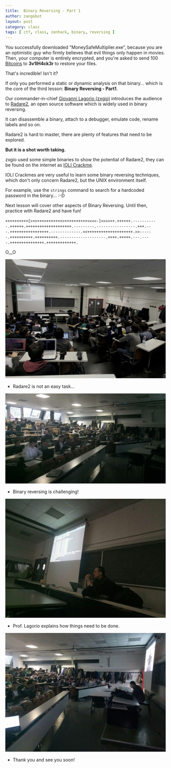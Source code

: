```yaml
---
title:  Binary Reversing - Part 1
author: zangobot
layout: post
category: class
tags: [ ctf, class, zenhack, binary, reversing ]
---
```


You successfully downloaded "MoneySafeMultiplier.exe", because you are an optimistic guy who firmly believes that evil things only happen in movies.
Then, your computer is entirely encrypted, and you're asked to send 100 [Bitcoins](https://bitcoin.org/it/) to **3v1lH4ck3r** to restore your files.

That's incredible! Isn't it?

If only you performed a static or dynamic analysis on that binary...  which is the core of the third lesson: **Binary Reversing - Part1**.

Our commander-in-chief [Giovanni Lagorio (zxgio)](https://csec.it/people/giovanni_lagorio/) introduces the audience to [Radare2](http://www.radare.org/r), an open source software which is widely used in binary reversing.

It can disassemble a binary, attach to a debugger, emulate code, rename labels and so on.

Radare2 is hard to master, there are plenty of features that need to be explored.

**But it is a shot worth taking.**

zxgio used some simple binaries to show the potential of Radare2, they can be found on the internet as [IOLI Crackme](https://github.com/Maijin/Workshop2015/tree/master/IOLI-crackme).

IOLI Crackmes are very useful to learn some binary reversing techniques, which don't only concern Radare2, but the UNIX environment itself.

For example, use the `strings` command to search for a hardcoded password in the binary... :-D

Next lesson will cover other aspects of Binary Reversing.
Until then, practice with Radare2 and have fun!

`++++++++++[>+>+++>+++++++>++++++++++<<<<-]>>>>++.++++++.-----------.++++++.++++++++++++++++++++.---------.-----------------.+++.---.+++++++++++++++++.-------------.<<++++++++++++++++++++.>>------.++++++++++.++++++++++.--------------------.++++.+++++.---.----.+++++++++++++++.+++++++++++++.`

O__O

![alt text](/assets/news/binary_reversing_part1/1.jpg "Radare2")
* Radare2 is not an easy task...

![alt text](/assets/news/binary_reversing_part1/2.jpg "Just do it!")
* Binary reversing is challenging!

![alt text](/assets/news/binary_reversing_part1/3.jpg "What is that?")
* Prof. Lagorio explains how things need to be done.

![alt text](/assets/news/binary_reversing_part1/4.jpg "Bye!")
* Thank you and see you soon!
